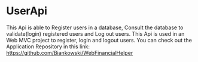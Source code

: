 # UserApi
This Api is able to Register users in a database, Consult the database to validate(login) registered users and Log out users.
This Api is used in an Web MVC project to register, login and logout users. You can check out the Application Repository in this link: https://github.com/Biankowski/WebFinancialHelper
